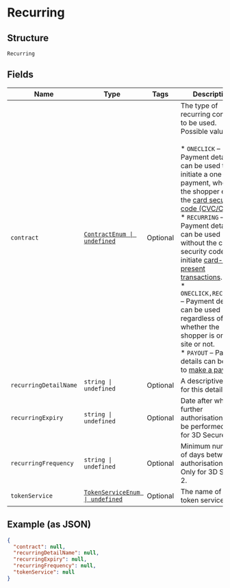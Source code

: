 
# Recurring

## Structure

`Recurring`

## Fields

| Name | Type | Tags | Description |
|  --- | --- | --- | --- |
| `contract` | [`ContractEnum \| undefined`](../../doc/models/contract-enum.md) | Optional | The type of recurring contract to be used.<br>Possible values:<br><br>* `ONECLICK` – Payment details can be used to initiate a one-click payment, where the shopper enters the [card security code (CVC/CVV)](https://docs.adyen.com/payments-fundamentals/payment-glossary#card-security-code-cvc-cvv-cid).<br>* `RECURRING` – Payment details can be used without the card security code to initiate [card-not-present transactions](https://docs.adyen.com/payments-fundamentals/payment-glossary#card-not-present-cnp).<br>* `ONECLICK,RECURRING` – Payment details can be used regardless of whether the shopper is on your site or not.<br>* `PAYOUT` – Payment details can be used to [make a payout](https://docs.adyen.com/online-payments/online-payouts). |
| `recurringDetailName` | `string \| undefined` | Optional | A descriptive name for this detail. |
| `recurringExpiry` | `string \| undefined` | Optional | Date after which no further authorisations shall be performed. Only for 3D Secure 2. |
| `recurringFrequency` | `string \| undefined` | Optional | Minimum number of days between authorisations. Only for 3D Secure 2. |
| `tokenService` | [`TokenServiceEnum \| undefined`](../../doc/models/token-service-enum.md) | Optional | The name of the token service. |

## Example (as JSON)

```json
{
  "contract": null,
  "recurringDetailName": null,
  "recurringExpiry": null,
  "recurringFrequency": null,
  "tokenService": null
}
```

